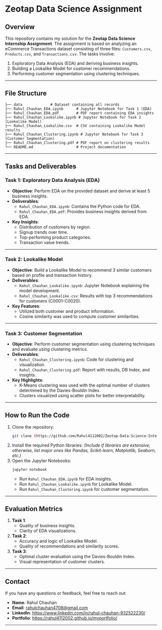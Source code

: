

# **Zeotap Data Science Assignment**

## **Overview**
This repository contains my solution for the **Zeotap Data Science Internship Assignment**. The assignment is based on analyzing an eCommerce Transactions dataset consisting of three files: `Customers.csv`, `Products.csv`, and `Transactions.csv`. The tasks involve:
1. Exploratory Data Analysis (EDA) and deriving business insights.
2. Building a Lookalike Model for customer recommendations.
3. Performing customer segmentation using clustering techniques.

---

## **File Structure**

```
├── data             # Dataset containing all records
├── Rahul_Chauhan_EDA.ipynb      # Jupyter Notebook for Task 1 (EDA)
├── Rahul_Chauhan_EDA.pdf        # PDF report containing EDA insights
├── Rahul_Chauhan_Lookalike.ipynb # Jupyter Notebook for Task 2 (Lookalike Model)
├── Rahul_Chauhan_Lookalike.csv  # CSV containing Lookalike Model results
├── Rahul_Chauhan_Clustering.ipynb # Jupyter Notebook for Task 3 (Customer Segmentation)
├── Rahul_Chauhan_Clustering.pdf # PDF report on clustering results
└── README.md                    # Project documentation
```

---

## **Tasks and Deliverables**

### **Task 1: Exploratory Data Analysis (EDA)**
- **Objective**: Perform EDA on the provided dataset and derive at least 5 business insights.
- **Deliverables**:
  - `Rahul_Chauhan_EDA.ipynb`: Contains the Python code for EDA.
  - `Rahul_Chauhan_EDA.pdf`: Provides business insights derived from EDA.
- **Key Insights**:
  - Distribution of customers by region.
  - Signup trends over time.
  - Top-performing product categories.
  - Transaction value trends.

---

### **Task 2: Lookalike Model**
- **Objective**: Build a Lookalike Model to recommend 3 similar customers based on profile and transaction history.
- **Deliverables**:
  - `Rahul_Chauhan_Lookalike.ipynb`: Jupyter Notebook explaining the model development.
  - `Rahul_Chauhan_Lookalike.csv`: Results with top 3 recommendations for customers (C0001–C0020).
- **Key Features**:
  - Utilized both customer and product information.
  - Cosine similarity was used to compute customer similarities.

---

### **Task 3: Customer Segmentation**
- **Objective**: Perform customer segmentation using clustering techniques and evaluate using clustering metrics.
- **Deliverables**:
  - `Rahul_Chauhan_Clustering.ipynb`: Code for clustering and visualization.
  - `Rahul_Chauhan_Clustering.pdf`: Report with results, DB Index, and insights.
- **Key Highlights**:
  - K-Means clustering was used with the optimal number of clusters determined by the Davies-Bouldin Index.
  - Clusters visualized using scatter plots for better interpretability.

---

## **How to Run the Code**
1. Clone the repository:
   ```bash
   git clone (https://github.com/Rahul4112002/Zeotap-Data-Science-Internship)
   ```
2. Install the required Python libraries:
   *(Include  if libraries are extensive; otherwise, list major ones like Pandas, Scikit-learn, Matplotlib, Seaborn, etc.)*
3. Open the Jupyter Notebooks:
   ```bash
   jupyter notebook
   ```
   - Run `Rahul_Chauhan_EDA.ipynb` for EDA insights.
   - Run `Rahul_Chauhan_Lookalike.ipynb` for Lookalike Model.
   - Run `Rahul_Chauhan_Clustering.ipynb` for customer segmentation.

---

## **Evaluation Metrics**
1. **Task 1**:
   - Quality of business insights.
   - Clarity of EDA visualizations.
2. **Task 2**:
   - Accuracy and logic of Lookalike Model.
   - Quality of recommendations and similarity scores.
3. **Task 3**:
   - Optimal cluster evaluation using the Davies-Bouldin Index.
   - Visual representation of customer clusters.

---

## **Contact**
If you have any questions or feedback, feel free to reach out:
- **Name**: Rahul Chauhan
- **Email**: rahulchauhan4708@gmail.com
- **LinkedIn**: https://www.linkedin.com/in/rahul-chauhan-932522230/
- **Portfolio**: https://rahul4112002.github.io/myportfolio/
---
